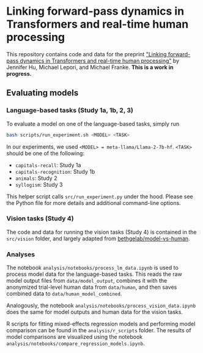 # Linking forward-pass dynamics in Transformers and real-time human processing

This repository contains code and data for the preprint 
["Linking forward-pass dynamics in Transformers and real-time human processing"](https://arxiv.org/abs/2504.14107)
by Jennifer Hu, Michael Lepori, and Michael Franke. **This is a work in progress.**

## Evaluating models

### Language-based tasks (Study 1a, 1b, 2, 3)

To evaluate a model on one of the language-based tasks, simply run
```bash
bash scripts/run_experiment.sh <MODEL> <TASK>
```

In our experiments, we used `<MODEL> = meta-llama/Llama-2-7b-hf`.
`<TASK>` should be one of the following:
- `capitals-recall`: Study 1a
- `capitals-recognition`: Study 1b
- `animals`: Study 2
- `syllogism`: Study 3

This helper script calls `src/run_experiment.py` under the hood. Please see
the Python file for more details and additional command-line options.

### Vision tasks (Study 4)

The code and data for running the vision tasks (Study 4) is contained in the
`src/vision` folder, and largely adapted from 
[bethgelab/model-vs-human](https://github.com/bethgelab/model-vs-human).

### Analyses

The notebook `analysis/notebooks/process_lm_data.ipynb` is used
to process model data for the language-based tasks. This reads the raw model
output files from `data/model_output`, combines it with the anonymized
trial-level human data from `data/human`, and then saves combined data to
`data/human_model_combined`.

Analogously, the notebook `analysis/notebooks/process_vision_data.ipynb`
does the same for model outputs and human data for the vision tasks.

R scripts for fitting mixed-effects regression models and performing model 
comparison can be found in the `analysis/r_scripts` folder. The results of 
model comparisons are visualized using the notebook 
`analysis/notebooks/compare_regression_models.ipynb`.